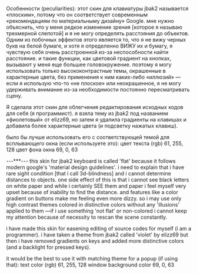 
Особенности (peculiarities):
этот скин для клавиатуры jbak2 называется «плоским», потому что он соответствует современным
«рекомендациям по материальныму дизайну» Google.
мне нужно объяснить, что у меня редкое изменение зрения [которое я называю трехмерной слепотой] и я не могу
определять расстояния до объектов.
Одним из побочных эффектов этого является то, что я не вижу черных букв на белой бумаге, и хотя я определенно
ВИЖУ их и бумагу, я чувствую себя очень расстроенной из-за неспособности найти расстояние.
и такие функции, как цветовой градиент на кнопках, вызывают у меня еще большее головокружение.
поэтому я могу использовать только высококонтрастные темы, окрашенные в характерные цвета, без применения
к ним каких-либо «иллюзий» — если я использую что-то «не плоское» или неокрашенное, я не могу
удерживать внимание из-за необходимости постоянно пересматривать сцену.

Я сделала этот скин для облегчения редактирования исходных кодов для себя (я программист).
я взяла тему из jbak2 под названием «фиолетовый» от elizz69, но затем я удалила градиенты на клавишах
и добавила более характерные цвета (и подсветку нажатых клавиш).

было бы лучше использовать его с соответствующей темой для всплывающего окна (если используете это):
цвет текста (rgb) 61, 255, 128
цвет фона окна 69, 0, 63

---***---
this skin for jbak2 keyboard is called 'flat' because it follows modern google's 'material design guidelines'.
i need to explain that i have rare sight condition [that i call 3d-blindness] and i cannot determine distances to objects.
one side effect of this is that i cannot see black letters on white paper and while i certainly SEE them and paper
i feel myself very upset because of inability to find the distance.
and features like a color gradient on buttons make me feeling even more dizzy.
so i may use only high contrast themes colored in distinctive colors without any 'illusions' applied to them —if i use
something 'not flat' or non-colored i cannot keep my attention because of necessity to rescan the scene constantly.

i have made this skin for easening editing of source codes for myself (i am a programmer).
i have taken a theme from jbak2 called 'violet' by elizz69 but then i have removed gradients on keys and added
more distinctive colors (and a backlight for pressed keys).

it would be the best to use it with matching theme for a popup (if using that):
text color (rgb) 61, 255, 128
window background color 69, 0, 63

